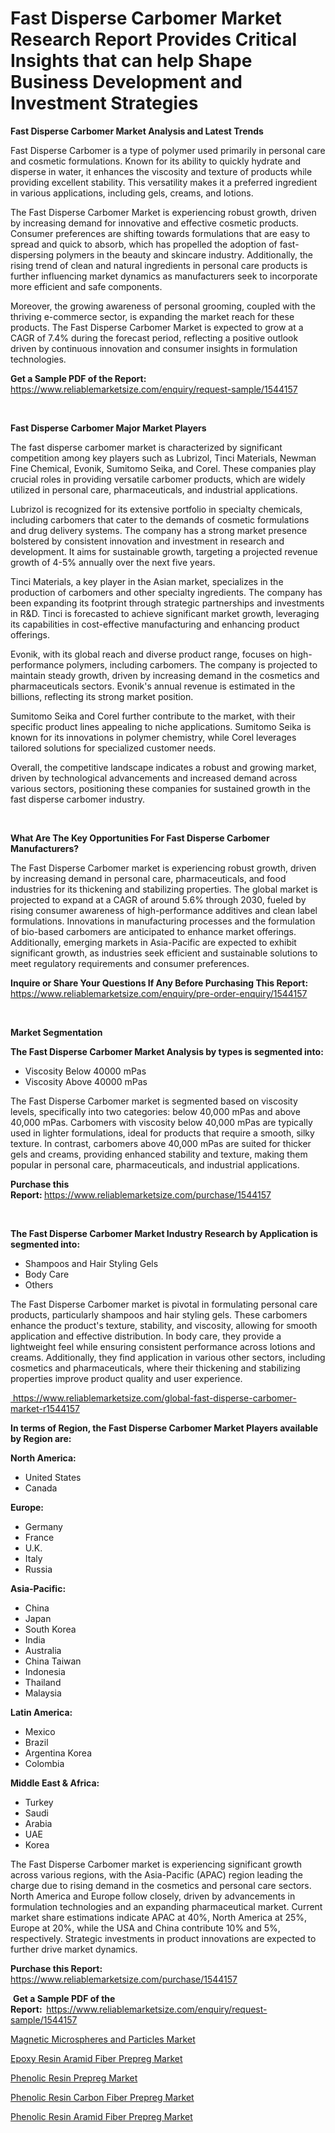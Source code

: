 <p><h1>Fast Disperse Carbomer Market Research Report Provides Critical Insights that can help Shape Business Development and Investment Strategies</h1></p><p><strong>Fast Disperse Carbomer Market Analysis and Latest Trends</strong></p>
<p><p>Fast Disperse Carbomer is a type of polymer used primarily in personal care and cosmetic formulations. Known for its ability to quickly hydrate and disperse in water, it enhances the viscosity and texture of products while providing excellent stability. This versatility makes it a preferred ingredient in various applications, including gels, creams, and lotions.</p><p>The Fast Disperse Carbomer Market is experiencing robust growth, driven by increasing demand for innovative and effective cosmetic products. Consumer preferences are shifting towards formulations that are easy to spread and quick to absorb, which has propelled the adoption of fast-dispersing polymers in the beauty and skincare industry. Additionally, the rising trend of clean and natural ingredients in personal care products is further influencing market dynamics as manufacturers seek to incorporate more efficient and safe components.</p><p>Moreover, the growing awareness of personal grooming, coupled with the thriving e-commerce sector, is expanding the market reach for these products. The Fast Disperse Carbomer Market is expected to grow at a CAGR of 7.4% during the forecast period, reflecting a positive outlook driven by continuous innovation and consumer insights in formulation technologies.</p></p>
<p><strong>Get a Sample PDF of the Report:&nbsp;</strong> <a href="https://www.reliablemarketsize.com/enquiry/request-sample/1544157?utm_campaign=1999&utm_medium=2&utm_source=Github&utm_content=ia&utm_term=02042025&utm_id=fast-disperse-carbomer">https://www.reliablemarketsize.com/enquiry/request-sample/1544157</a></p>
<p>&nbsp;</p>
<p><strong>Fast Disperse Carbomer Major Market Players</strong></p>
<p><p>The fast disperse carbomer market is characterized by significant competition among key players such as Lubrizol, Tinci Materials, Newman Fine Chemical, Evonik, Sumitomo Seika, and Corel. These companies play crucial roles in providing versatile carbomer products, which are widely utilized in personal care, pharmaceuticals, and industrial applications.</p><p>Lubrizol is recognized for its extensive portfolio in specialty chemicals, including carbomers that cater to the demands of cosmetic formulations and drug delivery systems. The company has a strong market presence bolstered by consistent innovation and investment in research and development. It aims for sustainable growth, targeting a projected revenue growth of 4-5% annually over the next five years.</p><p>Tinci Materials, a key player in the Asian market, specializes in the production of carbomers and other specialty ingredients. The company has been expanding its footprint through strategic partnerships and investments in R&D. Tinci is forecasted to achieve significant market growth, leveraging its capabilities in cost-effective manufacturing and enhancing product offerings.</p><p>Evonik, with its global reach and diverse product range, focuses on high-performance polymers, including carbomers. The company is projected to maintain steady growth, driven by increasing demand in the cosmetics and pharmaceuticals sectors. Evonik's annual revenue is estimated in the billions, reflecting its strong market position.</p><p>Sumitomo Seika and Corel further contribute to the market, with their specific product lines appealing to niche applications. Sumitomo Seika is known for its innovations in polymer chemistry, while Corel leverages tailored solutions for specialized customer needs.</p><p>Overall, the competitive landscape indicates a robust and growing market, driven by technological advancements and increased demand across various sectors, positioning these companies for sustained growth in the fast disperse carbomer industry.</p></p>
<p>&nbsp;</p>
<p><strong>What Are The Key Opportunities For Fast Disperse Carbomer Manufacturers?</strong></p>
<p><p>The Fast Disperse Carbomer market is experiencing robust growth, driven by increasing demand in personal care, pharmaceuticals, and food industries for its thickening and stabilizing properties. The global market is projected to expand at a CAGR of around 5.6% through 2030, fueled by rising consumer awareness of high-performance additives and clean label formulations. Innovations in manufacturing processes and the formulation of bio-based carbomers are anticipated to enhance market offerings. Additionally, emerging markets in Asia-Pacific are expected to exhibit significant growth, as industries seek efficient and sustainable solutions to meet regulatory requirements and consumer preferences.</p></p>
<p><strong>Inquire or Share Your Questions If Any Before Purchasing This Report:</strong> <a href="https://www.reliablemarketsize.com/enquiry/pre-order-enquiry/1544157?utm_campaign=1999&utm_medium=2&utm_source=Github&utm_content=ia&utm_term=02042025&utm_id=fast-disperse-carbomer">https://www.reliablemarketsize.com/enquiry/pre-order-enquiry/1544157</a></p>
<p>&nbsp;</p>
<p><strong>Market Segmentation</strong></p>
<p><strong>The Fast Disperse Carbomer Market Analysis by types is segmented into:</strong></p>
<p><ul><li>Viscosity Below 40000 mPas</li><li>Viscosity Above 40000 mPas</li></ul></p>
<p><p>The Fast Disperse Carbomer market is segmented based on viscosity levels, specifically into two categories: below 40,000 mPas and above 40,000 mPas. Carbomers with viscosity below 40,000 mPas are typically used in lighter formulations, ideal for products that require a smooth, silky texture. In contrast, carbomers above 40,000 mPas are suited for thicker gels and creams, providing enhanced stability and texture, making them popular in personal care, pharmaceuticals, and industrial applications.</p></p>
<p><strong>Purchase this Report:&nbsp;</strong><a href="https://www.reliablemarketsize.com/purchase/1544157?utm_campaign=1999&utm_medium=2&utm_source=Github&utm_content=ia&utm_term=02042025&utm_id=fast-disperse-carbomer">https://www.reliablemarketsize.com/purchase/1544157</a></p>
<p>&nbsp;</p>
<p><strong>The Fast Disperse Carbomer Market Industry Research by Application is segmented into:</strong></p>
<p><ul><li>Shampoos and Hair Styling Gels</li><li>Body Care</li><li>Others</li></ul></p>
<p><p>The Fast Disperse Carbomer market is pivotal in formulating personal care products, particularly shampoos and hair styling gels. These carbomers enhance the product's texture, stability, and viscosity, allowing for smooth application and effective distribution. In body care, they provide a lightweight feel while ensuring consistent performance across lotions and creams. Additionally, they find application in various other sectors, including cosmetics and pharmaceuticals, where their thickening and stabilizing properties improve product quality and user experience.</p></p>
<p><a href="https://www.reliablemarketsize.com/global-fast-disperse-carbomer-market-r1544157?utm_campaign=1999&utm_medium=2&utm_source=Github&utm_content=ia&utm_term=02042025&utm_id=fast-disperse-carbomer">&nbsp;https://www.reliablemarketsize.com/global-fast-disperse-carbomer-market-r1544157</a></p>
<p><strong>In terms of Region, the Fast Disperse Carbomer Market Players available by Region are:</strong></p>
<p>
    <p> <strong> North America: </strong>
        <ul>
            <li>United States</li>
            <li>Canada</li>
        </ul>
        </p> 
    <p> <strong> Europe: </strong>
        <ul>
            <li>Germany</li>
            <li>France</li>
            <li>U.K.</li>
            <li>Italy</li>
            <li>Russia</li>
        </ul>
        </p> 
    <p> <strong> Asia-Pacific: </strong>
        <ul>
            <li>China</li>
            <li>Japan</li>
            <li>South Korea</li>
            <li>India</li>
            <li>Australia</li>
            <li>China Taiwan</li>
            <li>Indonesia</li>
            <li>Thailand</li>
            <li>Malaysia</li>
        </ul>
        </p> 
    <p> <strong> Latin America: </strong>
        <ul>
            <li>Mexico</li>
            <li>Brazil</li>
            <li>Argentina Korea</li>
            <li>Colombia</li>
        </ul>
        </p> 
    <p> <strong> Middle East & Africa: </strong>
        <ul>
            <li>Turkey</li>
            <li>Saudi</li>
            <li>Arabia</li>
            <li>UAE</li>
            <li>Korea</li>
        </ul>
    </p>
    </p>
<p><p>The Fast Disperse Carbomer market is experiencing significant growth across various regions, with the Asia-Pacific (APAC) region leading the charge due to rising demand in the cosmetics and personal care sectors. North America and Europe follow closely, driven by advancements in formulation technologies and an expanding pharmaceutical market. Current market share estimations indicate APAC at 40%, North America at 25%, Europe at 20%, while the USA and China contribute 10% and 5%, respectively. Strategic investments in product innovations are expected to further drive market dynamics.</p></p>
<p><strong>Purchase this Report: </strong><a href="https://www.reliablemarketsize.com/purchase/1544157?utm_campaign=1999&utm_medium=2&utm_source=Github&utm_content=ia&utm_term=02042025&utm_id=fast-disperse-carbomer">https://www.reliablemarketsize.com/purchase/1544157</a></p>
<p>&nbsp;<strong>Get a Sample PDF of the Report:&nbsp;&nbsp;</strong><a href="https://www.reliablemarketsize.com/enquiry/request-sample/1544157?utm_campaign=1999&utm_medium=2&utm_source=Github&utm_content=ia&utm_term=02042025&utm_id=fast-disperse-carbomer">https://www.reliablemarketsize.com/enquiry/request-sample/1544157</a></p>
<p><strong></strong></p>
<p><p><a href="https://github.com/izetajhazuga/Market-Research-Report-List-1/blob/main/magnetic-microspheres-and-particles-market.md?utm_campaign=1999&utm_medium=2&utm_source=Github&utm_content=ia&utm_term=02042025&utm_id=fast-disperse-carbomer">Magnetic Microspheres and Particles Market</a></p><p><a href="https://github.com/neilycalanww/Market-Research-Report-List-1/blob/main/epoxy-resin-aramid-fiber-prepreg-market.md?utm_campaign=1999&utm_medium=2&utm_source=Github&utm_content=ia&utm_term=02042025&utm_id=fast-disperse-carbomer">Epoxy Resin Aramid Fiber Prepreg Market</a></p><p><a href="https://github.com/anejaryaan8m/Market-Research-Report-List-1/blob/main/phenolic-resin-prepreg-market.md?utm_campaign=1999&utm_medium=2&utm_source=Github&utm_content=ia&utm_term=02042025&utm_id=fast-disperse-carbomer">Phenolic Resin Prepreg Market</a></p><p><a href="https://github.com/keolalelekr8/Market-Research-Report-List-1/blob/main/phenolic-resin-carbon-fiber-prepreg-market.md?utm_campaign=1999&utm_medium=2&utm_source=Github&utm_content=ia&utm_term=02042025&utm_id=fast-disperse-carbomer">Phenolic Resin Carbon Fiber Prepreg Market</a></p><p><a href="https://github.com/gackesaizaze/Market-Research-Report-List-1/blob/main/phenolic-resin-aramid-fiber-prepreg-market.md?utm_campaign=1999&utm_medium=2&utm_source=Github&utm_content=ia&utm_term=02042025&utm_id=fast-disperse-carbomer">Phenolic Resin Aramid Fiber Prepreg Market</a></p></p>